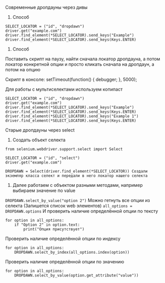 Современные дропдауны через дивы
1. Способ

```
SELECT_LOCATOR = ("id", "dropdawn")
driver.get("example.com")
driver.find_element(*SELECT_LOCATOR).send_keys("Example")
driver.find_element(*SELECT_LOCATOR).send_keys(Keys.ENTER)
```

1. Способ

Поставить скрипт на паузу, найти сначала локатор дропдауна, а потом локатор конкретной опции и просто кликать сначала на дропдаун, а потом на опцию

Скрипт в консоле: setTimeout(function() { debugger; }, 5000);

Для работы с мультиселектами используем копипаст

```
SELECT_LOCATOR = ("id", "dropdawn")
driver.get("example.com")
driver.find_element(*SELECT_LOCATOR).send_keys("Example")
driver.find_element(*SELECT_LOCATOR).send_keys(Keys.ENTER)
driver.find_element(*SELECT_LOCATOR).send_keys("Example 1")
driver.find_element(*SELECT_LOCATOR).send_keys(Keys.ENTER)
```

Старые дропдауны через select
1. Создать объект селекта

```
from selenium.webdriver.support.select import Select

SELECT_LOCATOR = ("id", "select")
driver.get("example.com")

DROPDAWN = Select(driver.find_element(*SELECT_LOCATOR)) Создали экземляр класса селект и передали в него локатор нашего селекта

```

1. Далее работаем с объектом разными методами, например выбираем значение по value

`DROPDAWN.select_by_value("option 2")`
Можно гетнуть все опции из селекта (Запишется список web элементов)
`all_options = DROPDAWN.options`
И проверить наличие определённой опции по тексту

```
for option in all_options:
    if "Option 2" in option.text:
        print("Опция присутствует")
```

Проверить наличие определённой опции по индексу

```
for option in all_options:
    DROPDAWN.select_by_index(all_options.index(option))
```

Проверить наличие определённой опции по значению

```
for option in all_options:
    DROPDAWN.select_by_value(option.get_attribute("value"))
```
